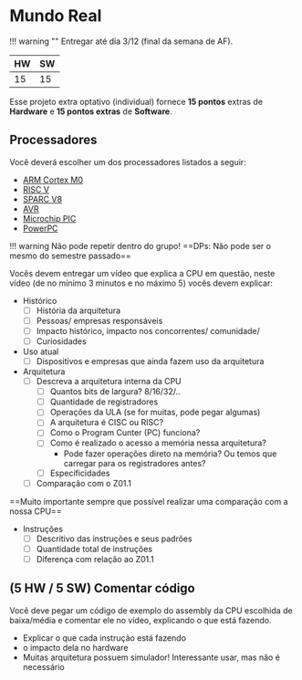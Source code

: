 # Mundo Real

!!! warning ""
    Entregar até dia 3/12 (final da semana de AF).

| HW | SW |
|----|----|
| 15 | 15 |

Esse projeto extra optativo (individual) fornece **15 pontos** 
extras de **Hardware** e **15 pontos extras** de **Software**. 

## Processadores

Você deverá escolher um dos processadores listados a seguir:

-  [ARM Cortex M0](https://en.wikipedia.org/wiki/ARM_Cortex-M)
-  [RISC V](https://en.wikipedia.org/wiki/RISC-V)
-  [SPARC V8](https://en.wikipedia.org/wiki/SPARC)
-  [AVR](https://www.google.com/search?q=avr+microcontroller+wiki)
-  [Microchip PIC ](https://en.wikipedia.org/wiki/PIC_microcontrollers)
-  [PowerPC](https://en.wikipedia.org/wiki/PowerPC)

!!! warning 
    Não pode repetir dentro do grupo!
    ==DPs: Não pode ser o mesmo do semestre passado==

Vocês devem entregar um vídeo que explica a CPU em questão, neste vídeo (de no mínimo 3 minutos e no máximo 5) vocês devem explicar:

- Histórico
    - [ ] História da arquitetura
    - [ ] Pessoas/ empresas responsáveis
    - [ ] Impacto histórico, impacto nos concorrentes/ comunidade/
    - [ ] Curiosidades
    
- Uso atual
    - [ ] Dispositivos e empresas que ainda fazem uso da arquitetura
    
- Arquitetura
    - [ ] Descreva a arquitetura interna da CPU
        - [ ] Quantos bits de largura? 8/16/32/..
        - [ ] Quantidade de registradores
        - [ ] Operações da ULA (se for muitas, pode pegar algumas)
        - [ ] A arquitetura é CISC ou RISC?
        - [ ] Como o Program Cunter (PC) funciona? 
        - [ ] Como é realizado o acesso a memória nessa arquitetura?
          - Pode fazer operações direto na memória? Ou temos que carregar para os registradores antes?
        - [ ] Especificidades
    - [ ] Comparação com o Z01.1
    
==Muito importante sempre que possível realizar uma comparação com a nossa CPU==
    
- Instruções
    - [ ] Descritivo das instruções e seus padrões
    - [ ] Quantidade total de instruções
    - [ ] Diferença com relação ao Z01.1 

## (**5 HW / 5 SW**) Comentar código

Você deve pegar um código de exemplo do assembly da CPU escolhida de baixa/média e comentar ele no vídeo, explicando o que está fazendo.

- Explicar o que cada instrução está fazendo
- o impacto dela no hardware
- Muitas arquitetura possuem simulador! Interessante usar, mas não é necessário
